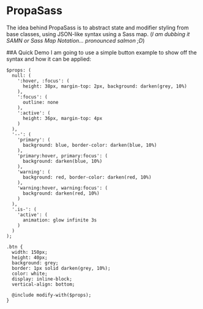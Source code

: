 # PropaSass

The idea behind PropaSass is to abstract state and modifier styling from base classes, using JSON-like syntax using a Sass map. (_I am dubbing it SAMN or Sass Map Notation… pronounced salmon ;D_)

##A Quick Demo
I am going to use a simple button example to show off the syntax and how it can be applied:

    $props: (
      null: (
        ':hover, :focus': (
          height: 38px, margin-top: 2px, background: darken(grey, 10%)
        ),
        ':focus': (
          outline: none
        ),
        ':active': (
          height: 36px, margin-top: 4px
        )
      ),
      '--': (
        'primary': (
          background: blue, border-color: darken(blue, 10%)
        ),
        'primary:hover, primary:focus': (
          background: darken(blue, 10%)
        ),
        'warning': (
          background: red, border-color: darken(red, 10%)
        ),
        'warning:hover, warning:focus': (
          background: darken(red, 10%)
        )
      ),
      '.is-': (
        'active': (
          animation: glow infinite 3s
        )
      )
    );

    .btn {
      width: 150px;
      height: 40px;
      background: grey;
      border: 1px solid darken(grey, 10%);
      color: white;
      display: inline-block;
      vertical-align: bottom;
    
      @include modify-with($props);
    }
